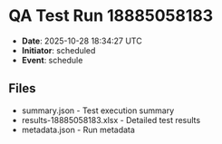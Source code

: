 # QA Test Run 18885058183

- **Date**: 2025-10-28 18:34:27 UTC
- **Initiator**: scheduled
- **Event**: schedule

## Files
- summary.json - Test execution summary
- results-18885058183.xlsx - Detailed test results
- metadata.json - Run metadata
